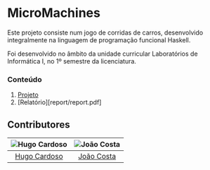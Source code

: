 # MicroMachines

Este projeto consiste num jogo de corridas de carros, desenvolvido integralmente na linguagem de programação funcional Haskell.

Foi desenvolvido no âmbito da unidade curricular Laboratórios de Informática I, no 1º semestre da licenciatura.

### Conteúdo

1. [Projeto](src)
2. [Relatório][report/report.pdf]

## Contributores

![Hugo Cardoso][hugo-pic] | ![João Costa][cunha-pic]
:---: | :---:
[Hugo Cardoso][hugo] | [João Costa][cunha]

[hugo]: https://github.com/Abjiri
[hugo-pic]: https://github.com/Abjiri.png?size=120
[cunha]: https://github.com/Jcc20
[cunha-pic]: https://github.com/Jcc20.png?size=120
